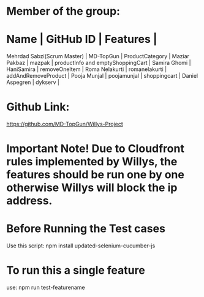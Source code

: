 # Member of the group: 
#        Name               |  GitHub ID    |       Features                          |
Mehrdad Sabzi(Scrum Master) |  MD-TopGun    |    ProductCategory                      |
Maziar Pakbaz               |   mazpak      |      productInfo and emptyShoppingCart  |
Samira Ghomi                |   HaniSamira  |     removeOneItem                       |
Roma Nelakurti              | romanelakurti |   addAndRemoveProduct                   |
Pooja Munjal                |  poojamunjal  |      shoppingcart                       |
Daniel Aspegren             |   dykserv     |

# Github Link:
https://github.com/MD-TopGun/Willys-Project


# Important Note! Due to Cloudfront rules implemented by Willys, the features should be run one by one otherwise Willys will block the ip address. 

# Before Running the Test cases
Use this script: npm install updated-selenium-cucumber-js

# To run this a single feature
use: npm run test-featurename




